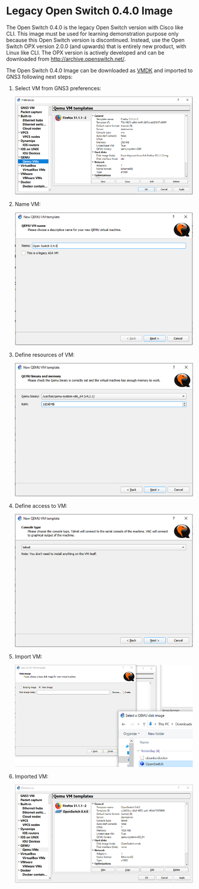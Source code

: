 # Legacy Open Switch 0.4.0 Image

The Open Switch 0.4.0 is the legacy Open Switch version with Cisco like CLI. This image must be used for learning demonstration purpose only because this Open Switch version is discontinued. Instead, use the Open Switch OPX version 2.0.0 (and upwards) that is entirely new product, with Linux like CLI. The OPX version is actively developed and can be downloaded from http://archive.openswitch.net/.

The Open Switch 0.4.0 Image can be downloaded as [VMDK](https://drive.google.com/drive/u/1/folders/1Kc4y-Arzkp51sjSfxCjFXhwfgJGEnkzS) and imported to GNS3 following next steps:

1. Select VM from GNS3 preferences:

    ![alt text](images/select_vm.png "Select VM")

2. Name VM:

    ![alt text](images/name_vm.png "Name VM")

3. Define resources of VM:

    ![alt text](images/define_resources_vm.png "Resources VM")

4. Define access to VM:

    ![alt text](images/define_access_vm.png "Access VM")

5. Import VM:

    ![alt text](images/import_vm.png "Import VM")


6. Imported VM:

    ![alt text](images/imported_vm.png "Imported VM")
